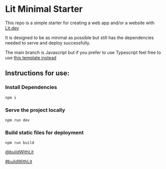# Lit Minimal Starter

This repo is a simple starter for creating a web app and/or a website with [Lit.dev](https://lit.dev)

It is designed to be as minimal as possible but still has the dependencies needed to serve and deploy successfully.

The main branch is Javascript but if you prefer to use Typescript feel free to use [this template instead](https://github.com/jaydanurwin/lit-minimal-starter-ts)

## Instructions for use:

### Install Dependencies

```
npm i
```

### Serve the project locally

```
npm run dev
```

### Build static files for deployment

```
npm run build
```

[@buildWithLit](https://twitter.com/buildWithLit)

[#buildWithLit](https://twitter.com/hashtag/builtWithLit?src=hashtag_click)


